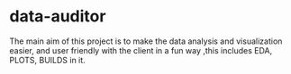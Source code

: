 # data-auditor
The main aim of this project is to make the data analysis and visualization easier, and user friendly with the client in a fun way ,this includes EDA, PLOTS, BUILDS in it.
